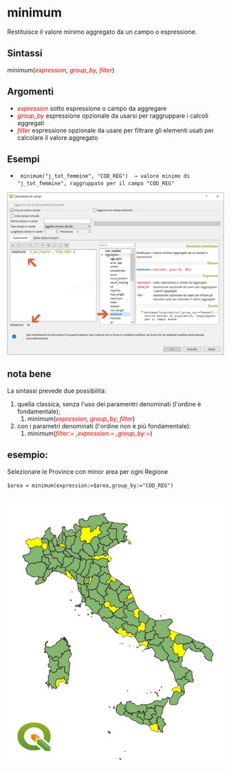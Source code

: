 # minimum

Restituisce il valore minimo aggregato da un campo o espressione.

## Sintassi

minimum(_<span style="color:red;">expression</span>, <span style="color:red;">group_by</span>, <span style="color:red;">filter</span>_)

## Argomenti

* _<span style="color:red;">expression</span>_ sotto espressione o campo da aggregare
* _<span style="color:red;">group_by</span>_ espressione opzionale da usarsi per raggruppare i calcoli aggregati
* _<span style="color:red;">filter</span>_ espressione opzionale da usare per filtrare gli elementi usati per calcolare il valore aggregato

## Esempi

* ` minimum("j_tot_femmine", "COD_REG")  → valore minimo di "j_tot_femmine", raggruppato per il campo "COD_REG"`

![](../../img/aggregates/minimum/minimum1.png)

## nota bene

La sintassi prevede due possibilità:
1. quella classica, senza l'uso dei paramentri denominati (l'ordine è fondamentale);
    1. minimum(_<span style="color:red;">expression</span>, <span style="color:red;">group_by</span>, <span style="color:red;">filter</span>_)
2. con i parametri denominati (l'ordine non è più fondamentale): 
    1. minimum(_<span style="color:red;">filter:=</span> ,<span style="color:red;">expression:=</span> ,<span style="color:red;">group_by:=</span>_)


## esempio:

Selezionare le Province con minor area per ogni Regione

`$area = minimum(expression:=$area,group_by:="COD_REG")`

![](../../img/aggregates/minimum/minimum2.png)
--
